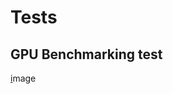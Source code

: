 # Tests

## GPU Benchmarking test

[i](https://github.com/TzJ2006/test/blob/main/results/GPU%20speed%20test/2060.jpg)mage
